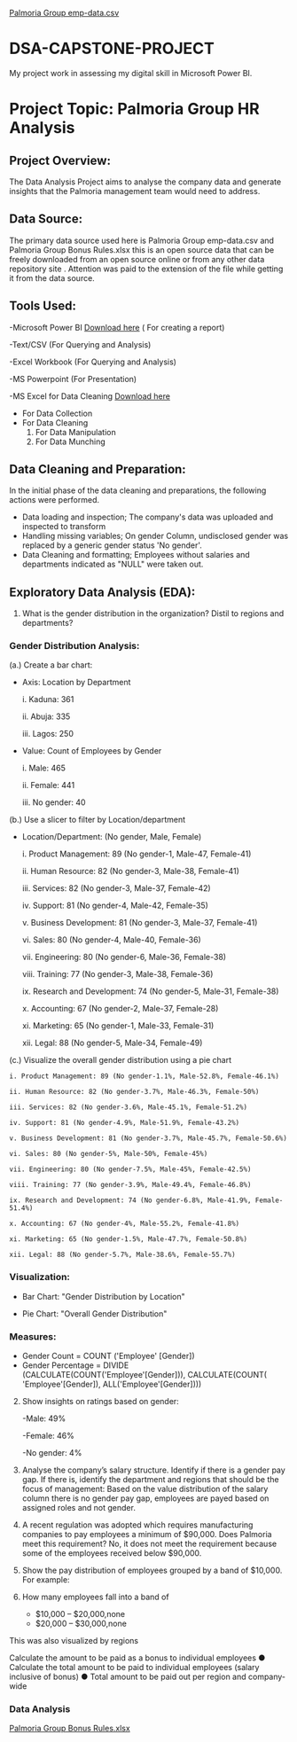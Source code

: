 [Palmoria Group emp-data.csv](https://github.com/user-attachments/files/21054322/Palmoria.Group.emp-data.csv) 
# DSA-CAPSTONE-PROJECT
My project work in assessing my digital skill in Microsoft Power BI.

# Project Topic: Palmoria Group HR Analysis

## Project Overview:
The Data Analysis Project aims to analyse the company data and generate insights that the Palmoria management team would need to address.

## Data Source:
The primary data source used here is Palmoria Group emp-data.csv and Palmoria Group Bonus Rules.xlsx this is an open source data that can be freely downloaded from an open source online or from any other data repository site . Attention was paid to the extension of the file while getting it from the data source.

## Tools Used:
-Microsoft Power BI [Download here](https://www.microsoft.com/en-us/download/details.aspx?id=58494) ( For creating a report)

-Text/CSV (For Querying and Analysis)

-Excel Workbook (For Querying and Analysis)

-MS Powerpoint (For Presentation)

-MS Excel for Data Cleaning [Download here](https://www.microsoft.com)
- For Data Collection
- For Data Cleaning
  1. For Data Manipulation
  2. For Data Munching
 
## Data Cleaning and Preparation:
In the initial phase of the data cleaning and preparations, the following actions were performed. 
- Data loading and inspection; The company's data was uploaded and inspected to transform
- Handling missing variables; On gender Column, undisclosed gender was replaced by a generic gender status 'No gender'.
- Data Cleaning and formatting; Employees without salaries and departments indicated as "NULL" were taken out.

## Exploratory Data Analysis (EDA):

1. What is the gender distribution in the organization? Distil to regions and
departments?
### Gender Distribution Analysis:
(a.) Create a bar chart:
 - Axis: Location by Department
   
    i. Kaduna: 361
   
    ii. Abuja: 335

    iii. Lagos: 250

- Value: Count of Employees by Gender
     
    i. Male: 465
   
    ii. Female: 441
   
    iii. No gender: 40
  

(b.) Use a slicer to filter by Location/department

- Location/Department: (No gender, Male, Female)
  
   i. Product Management: 89 (No gender-1, Male-47, Female-41)

   ii. Human Resource: 82 (No gender-3, Male-38, Female-41)
  
   iii. Services: 82 (No gender-3, Male-37, Female-42)
  
   iv. Support: 81 (No gender-4, Male-42, Female-35)
  
   v. Business Development: 81 (No gender-3, Male-37, Female-41)
    
   vi. Sales: 80 (No gender-4, Male-40, Female-36)
  
   vii. Engineering: 80 (No gender-6, Male-36, Female-38)
  
   viii. Training: 77 (No gender-3, Male-38, Female-36)
  
   ix. Research and Development: 74 (No gender-5, Male-31, Female-38)
  
   x. Accounting: 67 (No gender-2, Male-37, Female-28)
  
   xi. Marketing: 65 (No gender-1, Male-33, Female-31)
    
   xii. Legal: 88 (No gender-5, Male-34, Female-49)
  

  
(c.) Visualize the overall gender distribution using a pie chart
  

    i. Product Management: 89 (No gender-1.1%, Male-52.8%, Female-46.1%)

    ii. Human Resource: 82 (No gender-3.7%, Male-46.3%, Female-50%)
  
    iii. Services: 82 (No gender-3.6%, Male-45.1%, Female-51.2%)
  
    iv. Support: 81 (No gender-4.9%, Male-51.9%, Female-43.2%)
  
    v. Business Development: 81 (No gender-3.7%, Male-45.7%, Female-50.6%)
    
    vi. Sales: 80 (No gender-5%, Male-50%, Female-45%)
  
    vii. Engineering: 80 (No gender-7.5%, Male-45%, Female-42.5%)
  
    viii. Training: 77 (No gender-3.9%, Male-49.4%, Female-46.8%)
  
    ix. Research and Development: 74 (No gender-6.8%, Male-41.9%, Female-51.4%)
  
    x. Accounting: 67 (No gender-4%, Male-55.2%, Female-41.8%)
  
    xi. Marketing: 65 (No gender-1.5%, Male-47.7%, Female-50.8%)
    
    xii. Legal: 88 (No gender-5.7%, Male-38.6%, Female-55.7%)


### Visualization:

- Bar Chart: "Gender Distribution by Location"
  

- Pie Chart: "Overall Gender Distribution"
  

### Measures:

- Gender Count = COUNT ('Employee' [Gender])
- Gender Percentage = DIVIDE (CALCULATE(COUNT('Employee'[Gender])),  CALCULATE(COUNT( 'Employee'[Gender]), ALL('Employee'[Gender])))
  
  


  

2. Show insights on ratings based on gender:
   
    -Male: 49%
   
    -Female: 46%
   
    -No gender: 4%
    
      
3. Analyse the company’s salary structure. Identify if there is a gender pay gap. If
there is, identify the department and regions that should be the focus of
management:
Based on the value distribution of the salary column there is no gender pay gap, employees are payed based on assigned roles and not gender.

4. A recent regulation was adopted which requires manufacturing companies to pay
employees a minimum of $90,000. Does Palmoria meet this requirement? No, it does not meet the requirement because some of the employees received below $90,000.

5. Show the pay distribution of employees grouped by a band of $10,000. For example:

6. How many employees fall into a band of
   - $10,000 – $20,000,none
   - $20,000 – $30,000,none

 This was also visualized by regions

 Calculate the amount to be paid as a bonus to individual employees
● Calculate the total amount to be paid to individual employees (salary inclusive of
bonus)
● Total amount to be paid out per region and company-wide




### Data Analysis



[Palmoria Group Bonus Rules.xlsx](https://github.com/user-attachments/files/21054349/Palmoria.Group.Bonus.Rules.xlsx)
